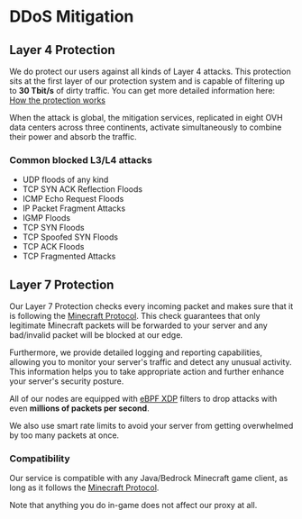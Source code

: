 # DDoS Mitigation

## Layer 4 Protection

We do protect our users against all kinds of Layer 4 attacks.
This protection sits at the first layer of our protection system and is capable of filtering up
to **30 Tbit/s** of dirty traffic.
You can get more detailed information here: [How the protection works](how_it_works.md)

When the attack is global, the mitigation services, replicated in eight OVH data centers across
three continents, activate simultaneously to combine their power and absorb the traffic.

### Common blocked L3/L4 attacks
- UDP floods of any kind
- TCP SYN ACK Reflection Floods
- ICMP Echo Request Floods
- IP Packet Fragment Attacks
- IGMP Floods
- TCP SYN Floods
- TCP Spoofed SYN Floods
- TCP ACK Floods
- TCP Fragmented Attacks

## Layer 7 Protection

Our Layer 7 Protection checks every incoming packet and makes sure that it is
following the [Minecraft Protocol](https://wiki.vg/Protocol).
This check guarantees that only legitimate Minecraft packets will be forwarded to your server
and any bad/invalid packet will be blocked at our edge.

Furthermore, we provide detailed logging and reporting capabilities,
allowing you to monitor your server's traffic and detect any unusual activity.
This information helps you to take appropriate action and further enhance your server's security posture.

All of our nodes are equipped with [eBPF XDP](https://en.wikipedia.org/wiki/Express_Data_Path) filters to drop attacks with even **millions of packets per second**.

We also use smart rate limits to avoid your server from getting overwhelmed by too many packets at once.

### Compatibility

Our service is compatible with any Java/Bedrock Minecraft game client,
as long as it follows the [Minecraft Protocol](https://wiki.vg/Protocol).

Note that anything you do in-game does not affect our proxy at all.
